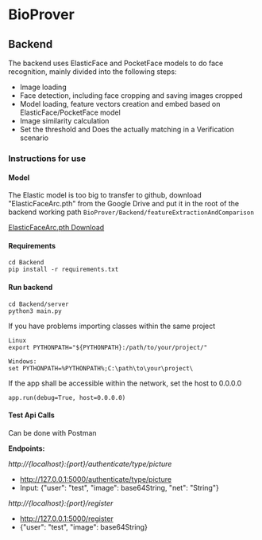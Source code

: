 # BioProver

## Backend

The backend uses ElasticFace and PocketFace models to do face recognition, mainly divided into the following steps: 
- Image loading
- Face detection, including face cropping and saving images cropped
- Model loading, feature vectors creation and embed based on ElasticFace/PocketFace model
- Image similarity calculation
- Set the threshold and Does the actually matching in a Verification scenario 

### Instructions for use

#### Model
The Elastic model is too big to transfer to github, download "ElasticFaceArc.pth" from the Google Drive and put it in the root of the backend working path ```BioProver/Backend/featureExtractionAndComparison```

[ElasticFaceArc.pth Download](https://drive.google.com/file/d/17MeoOkF7lnZMgi9bteN7SBr3MTr0Agdt/view)

#### Requirements
```
cd Backend
pip install -r requirements.txt
```

#### Run backend
```
cd Backend/server
python3 main.py
```
If you have problems importing classes within the same project
```
Linux
export PYTHONPATH="${PYTHONPATH}:/path/to/your/project/"

Windows:
set PYTHONPATH=%PYTHONPATH%;C:\path\to\your\project\

```

If the app shall be accessible within the network, set the host to 0.0.0.0
```
app.run(debug=True, host=0.0.0.0)
```

#### Test Api Calls
Can be done with Postman

**Endpoints:**

*http://{localhost}:{port}/authenticate/type/picture*
- http://127.0.0.1:5000/authenticate/type/picture
- Input: {"user": "test", "image": base64String, "net": "String"}

*http://{localhost}:{port}/register*
- http://127.0.0.1:5000/register
- {"user": "test", "image": base64String}


